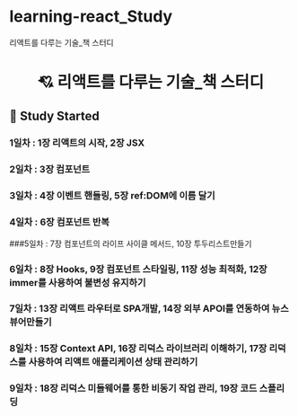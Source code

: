 # learning-react_Study
리액트를 다루는 기술_책 스터디

<div align="center">
  <h1>
    💘 <strong>리액트를 다루는 기술_책 스터디</strong>
  </h1>
</div>

## 📓 Study Started
### 1일차 :  1장 리액트의 시작, 2장 JSX

### 2일차 : 3장 컴포넌트

### 3일차 : 4장 이벤트 핸들링, 5장 ref:DOM에 이름 달기

### 4일차 : 6장 컴포넌트 반복

###5일차 : 7장 컴포넌트의 라이프 사이클 메서드, 10장 투두리스트만들기

### 6일차 : 8장 Hooks, 9장 컴포넌트 스타일링, 11장 성능 최적화, 12장 immer를 사용하여 불변성 유지하기

### 7일차 : 13장 리액트 라우터로 SPA개발, 14장 외부 APOI를 연동하여 뉴스뷰어만들기

### 8일차 : 15장 Context API, 16장 리덕스 라이브러리 이해하기, 17장 리덕스를 사용하여 리액트 애플리케이션 상태 관리하기

### 9일차 : 18장 리덕스 미들웨어를 통한 비동기 작업 관리, 19장 코드 스플리딩
